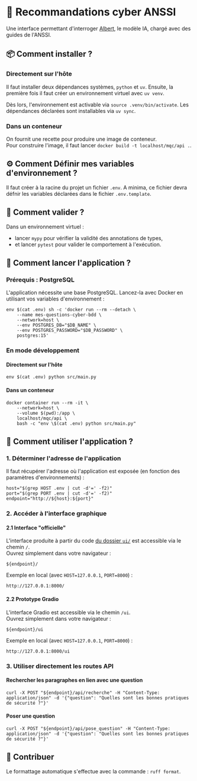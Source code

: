 # 🔐 Recommandations cyber ANSSI

Une interface permettant d'interroger [Albert](https://albert.etalab.gouv.fr), le modèle IA, chargé avec des guides de l'ANSSI.

## 📦 Comment installer ?

### Directement sur l'hôte

Il faut installer deux dépendances systèmes, `python` et `uv`.
Ensuite, la première fois il faut créer un environnement virtuel avec `uv venv`.

Dès lors, l'environnement est activable via `source .venv/bin/activate`.
Les dépendances déclarées sont installables via `uv sync`.

### Dans un conteneur

On fournit une recette pour produire une image de conteneur.\
Pour construire l'image, il faut lancer `docker build -t localhost/mqc/api .`.

## ⚙️ Comment Définir mes variables d'environnement ?

Il faut créer à la racine du projet un fichier `.env`.
A minima, ce fichier devra défnir les variables déclarées dans le fichier `.env.template`.

## 🧪 Comment valider ?

Dans un environnement virtuel :
* lancer `mypy` pour vérifier la validité des annotations de types,
* et lancer `pytest` pour valider le comportement à l'exécution.

## 🚀 Comment lancer l'application ?

### Prérequis : PostgreSQL

L'application nécessite une base PostgreSQL. Lancez-la avec Docker en utilisant vos variables d'environnement :

```shell
env $(cat .env) sh -c 'docker run --rm --detach \
    --name mes-questions-cyber-bdd \
    --network=host \
    --env POSTGRES_DB="$DB_NAME" \
    --env POSTGRES_PASSWORD="$DB_PASSWORD" \
    postgres:15'
```

### En mode développement

#### Directement sur l'hôte

```shell
env $(cat .env) python src/main.py
```

#### Dans un conteneur

```shell
docker container run --rm -it \
    --network=host \
    --volume $(pwd):/app \
    localhost/mqc/api \
    bash -c "env \$(cat .env) python src/main.py"
```

## 💬 Comment utiliser l'application ?

### 1. Déterminer l'adresse de l'application

Il faut récupérer l'adresse où l'application est exposée (en fonction des paramètres d'environnements) :

```shell
host="$(grep HOST .env | cut -d'=' -f2)"
port="$(grep PORT .env | cut -d'=' -f2)"
endpoint="http://${host}:${port}"
```

### 2. Accéder à l'interface graphique

#### 2.1 Interface "officielle"

L'interface produite à partir du code [du dossier `ui/`](./ui) est accessible via le chemin `/`.\
Ouvrez simplement dans votre navigateur :

    ${endpoint}/

Exemple en local (avec `HOST=127.0.0.1`, `PORT=8000`) :

    http://127.0.0.1:8000/

#### 2.2 Prototype Gradio

L'interface Gradio est accessible via le chemin `/ui`.\
Ouvrez simplement dans votre navigateur :

    ${endpoint}/ui

Exemple en local (avec `HOST=127.0.0.1`, `PORT=8000`) :

    http://127.0.0.1:8000/ui

### 3. Utiliser directement les routes API

#### Rechercher les paragraphes en lien avec une question

```shell
curl -X POST "${endpoint}/api/recherche" -H "Content-Type: application/json" -d '{"question": "Quelles sont les bonnes pratiques de sécurité ?"}'
```

#### Poser une question

```shell
curl -X POST "${endpoint}/api/pose_question" -H "Content-Type: application/json" -d '{"question": "Quelles sont les bonnes pratiques de sécurité ?"}'
```

## 🤝 Contribuer

Le formattage automatique s'effectue avec la commande : `ruff format`.
